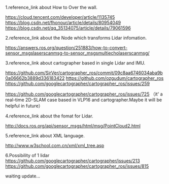 1.reference_link about How to Over the wall.

https://cloud.tencent.com/developer/article/1135745
https://blog.csdn.net/fhonour/article/details/80954049
https://blog.csdn.net/qq_35134075/article/details/79061596

2.reference_link about the Node which transforms Lidar infomation.

https://answers.ros.org/question/251883/how-to-convert-sensor_msgslaserscanmsg-to-sensor_msgsmultiecholaserscanmsg/

3.reference_link about cartographer based in single Lidar and IMU.

https://github.com/SirVer/cartographer_ros/commit/09c8aa6746034aba9b0a06662b3889d336183422
https://github.com/ozgudum/cartographer_ros
https://github.com/googlecartographer/cartographer_ros/issues/259

https://github.com/googlecartographer/cartographer_ros/issues/725 （it' a real-time 2D-SLAM case based in VLP16 and cartographer.Maybe it will be helpful in future）

4.reference_link about the fomat for Lidar.

http://docs.ros.org/api/sensor_msgs/html/msg/PointCloud2.html

5.reference_link about XML language.

http://www.w3school.com.cn/xml/xml_tree.asp

6.Possibility of 1 lidar
https://github.com/googlecartographer/cartographer/issues/213
https://github.com/googlecartographer/cartographer_ros/issues/815

waiting update...

